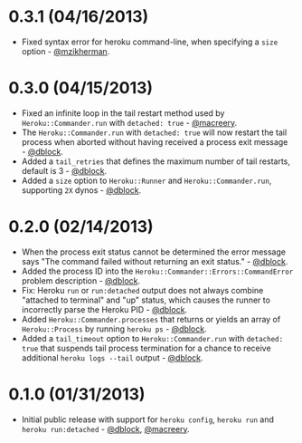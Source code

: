 0.3.1 (04/16/2013)
==================
* Fixed syntax error for heroku command-line, when specifying a `size` option - [@mzikherman](https://github.com/mzikherman).

0.3.0 (04/15/2013)
==================
* Fixed an infinite loop in the tail restart method used by `Heroku::Commander.run` with `detached: true` - [@macreery](https://github.com/macreery).
* The `Heroku::Commander.run` with `detached: true` will now restart the tail process when aborted without having received a process exit message - [@dblock](https://github.com/dblock).
* Added a `tail_retries` that defines the maximum number of tail restarts, default is 3 - [@dblock](https://github.com/dblock).
* Added a `size` option to `Heroku::Runner` and `Heroku::Commander.run`, supporting `2X` dynos - [@dblock](https://github.com/dblock).

0.2.0 (02/14/2013)
==================

* When the process exit status cannot be determined the error message says "The command failed without returning an exit status." - [@dblock](https://github.com/dblock).
* Added the process ID into the `Heroku::Commander::Errors::CommandError` problem description - [@dblock](https://github.com/dblock).
* Fix: Heroku `run` or `run:detached` output does not always combine "attached to terminal" and "up" status, which causes the runner to incorrectly parse the Heroku PID - [@dblock](https://github.com/dblock).
* Added `Heroku::Commander.processes` that returns or yields an array of `Heroku::Process` by running `heroku ps` - [@dblock](https://github.com/dblock).
* Added a `tail_timeout` option to `Heroku::Commander.run` with `detached: true` that suspends tail process termination for a chance to receive additional `heroku logs --tail` output - [@dblock](https://github.com/dblock).

0.1.0 (01/31/2013)
==================

* Initial public release with support for `heroku config`, `heroku run` and `heroku run:detached` - [@dblock](https://github.com/dblock), [@macreery](https://github.com/macreery).
